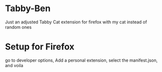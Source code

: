 # Tabby-Ben
Just an adjusted Tabby Cat extension for firefox with my cat instead of random ones


# Setup for Firefox
go to developer options, 
Add a personal extension,
select the manifest.json,
and voila 
